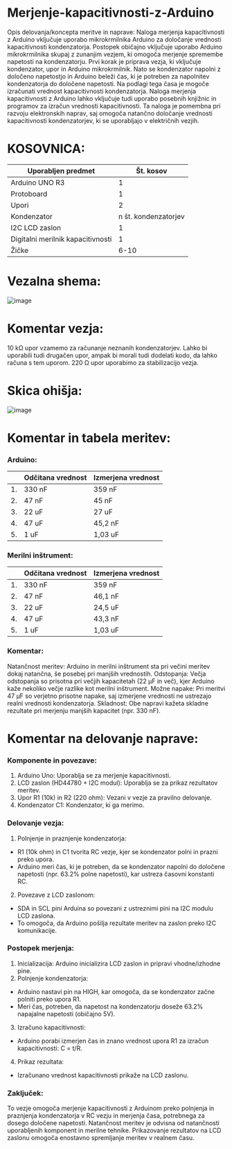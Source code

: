 # Merjenje-kapacitivnosti-z-Arduino
 
Opis delovanja/koncepta meritve in naprave:
Naloga merjenja kapacitivnosti z Arduino vključuje uporabo mikrokrmilnika Arduino za določanje vrednosti kapacitivnosti kondenzatorja. Postopek običajno vključuje uporabo Arduino mikrokrmilnika skupaj z zunanjim vezjem, ki omogoča merjenje spremembe napetosti na kondenzatorju.
Prvi korak je priprava vezja, ki vključuje kondenzator, upor in Arduino mikrokrmilnik. Nato se kondenzator napolni z določeno napetostjo in Arduino beleži čas, ki je potreben za napolnitev kondenzatorja do določene napetosti. Na podlagi tega časa je mogoče izračunati vrednost kapacitivnosti kondenzatorja.
Naloga merjenja kapacitivnosti z Arduino lahko vključuje tudi uporabo posebnih knjižnic in programov za izračun vrednosti kapacitivnosti. Ta naloga je pomembna pri razvoju elektronskih naprav, saj omogoča natančno določanje vrednosti kapacitivnosti kondenzatorjev, ki se uporabljajo v električnih vezjih.


# KOSOVNICA:

|Uporabljen predmet|Št. kosov|
|---|---|
|Arduino UNO R3|   1   |
|Protoboard|   1   |
|Upori|   2   |
|Kondenzator|   n št. kondenzatorjev   |
|I2C LCD zaslon|   1   |
|Digitalni merilnik kapacitivnosti|   1   |
|Žičke|   6-10   |

# Vezalna shema:

![image](https://github.com/NoSiht/Merjenje-kapacitivnosti-z-Arduino/assets/161247741/e58da991-aab1-420e-b7c2-e1e0fd61614b)

# Komentar vezja:
10 kΩ upor vzamemo za računanje neznanih kondenzatorjev. Lahko bi uporabili tudi drugačen upor, ampak bi morali tudi dodelati kodo, da lahko računa s tem uporom.
220 Ω upor uporabimo za stabilizacijo vezja.

# Skica ohišja:
![image](https://github.com/NoSiht/Merjenje-kapacitivnosti-z-Arduino/assets/161247741/7ea2c81a-83ab-462a-9bec-480ca04d0f48)

# Komentar in tabela meritev:
### Arduino:
|      | Odčitana vrednost | Izmerjena vrednost |
|---|---|---|
|1.| 330 nF | 359 nF |
|2.| 47 nF | 45 nF |
|3.| 22 uF | 27 uF |
|4.| 47 uF | 45,2 nF |
|5.| 1 uF | 1,03 uF |

### Merilni inštrument:
|      | Odčitana vrednost | Izmerjena vrednost |
|---|---|---|
|1.| 330 nF | 359 nF |
|2.| 47 nF | 46,1 nF |
|3.| 22 uF | 24,5 uF |
|4.| 47 uF | 43,3 nF |
|5.| 1 uF | 1,03 uF |

### Komentar:
Natančnost meritev: Arduino in merilni inštrument sta pri večini meritev dokaj natančna, še posebej pri manjših vrednostih.
Odstopanja: Večja odstopanja so prisotna pri večjih kapacitetah (22 µF in več), kjer Arduino kaže nekoliko večje razlike kot merilni inštrument.
Možne napake: Pri meritvi 47 µF so verjetno prisotne napake, saj izmerjene vrednosti ne ustrezajo realni vrednosti kondenzatorja.
Skladnost: Obe napravi kažeta skladne rezultate pri merjenju manjših kapacitet (npr. 330 nF).

# Komentar na delovanje naprave:

### Komponente in povezave:
1. Arduino Uno: Uporablja se za merjenje kapacitivnosti.
2. LCD zaslon (HD44780 + I2C modul): Uporablja se za prikaz rezultatov meritev.
3. Upor R1 (10k) in R2 (220 ohm): Vezani v vezje za pravilno delovanje.
4. Kondenzator C1: Kondenzator, ki ga merimo.

### Delovanje vezja:
1. Polnjenje in praznjenje kondenzatorja:
  - R1 (10k ohm) in C1 tvorita RC vezje, kjer se kondenzator polni in prazni preko upora.
  - Arduino meri čas, ki je potreben, da se kondenzator napolni do določene napetosti (npr. 63.2% polne napetosti), kar ustreza časovni konstanti RC.
2. Povezave z LCD zaslonom:
  - SDA in SCL pini Arduina so povezani z ustreznimi pini na I2C modulu LCD zaslona.
  - To omogoča, da Arduino pošilja rezultate meritev na zaslon preko I2C komunikacije.

### Postopek merjenja:
1. Inicializacija: Arduino inicializira LCD zaslon in pripravi vhodne/izhodne pine.
2. Polnjenje kondenzatorja:
  - Arduino nastavi pin na HIGH, kar omogoča, da se kondenzator začne polniti preko upora R1.
  - Meri čas, potreben, da napetost na kondenzatorju doseže 63.2% napajalne napetosti (običajno 5V).
3. Izračuno kapacitivnosti:
  - Arduino porabi izmerjen čas in znano vrednost upora R1 za izračun kapacitivnosti: C = t/R.
4. Prikaz rezultata:
  - Izračunano vrednost kapacitivnosti prikaže na LCD zaslonu.

### Zaključek:
To vezje omogoča merjenje kapacitivnosti z Arduinom preko polnjenja in praznjenja kondenzatorja v RC vezju in merjenja časa, potrebnega za dosego določene napetosti. Natančnost meritev je odvisna od natančnosti uporabljenih komponent in merilne tehnike. Prikazovanje rezultatov na LCD zaslonu omogoča enostavno spremljanje meritev v realnem času.
